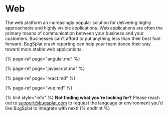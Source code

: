 # Web

The web platform an increasingly popular solution for delivering highly approachable and highly visible applications. Web applications are often the primary means of communication between your business and your customers. Businesses can't afford to put anything less than their best foot forward. BugSplat crash reporting can help your team dance their way toward more stable web applications.

{% page-ref page="angular.md" %}

{% page-ref page="javascript.md" %}

{% page-ref page="react.md" %}

{% page-ref page="vue.md" %}



{% hint style="info" %}
**Not finding what you're looking for?**  Please reach out to [support@bugsplat.com](mailto:support@bugsplat.com) to request the language or environment you'd like BugSplat to integrate with next!
{% endhint %}

